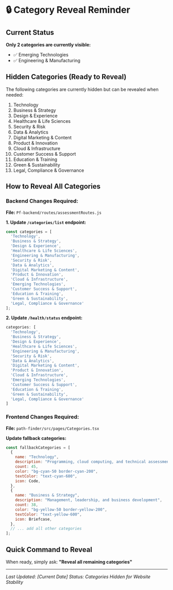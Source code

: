 # 🔒 Category Reveal Reminder

## Current Status
**Only 2 categories are currently visible:**
- ✅ Emerging Technologies
- ✅ Engineering & Manufacturing

## Hidden Categories (Ready to Reveal)
The following categories are currently hidden but can be revealed when needed:

1. Technology
2. Business & Strategy
3. Design & Experience
4. Healthcare & Life Sciences
5. Security & Risk
6. Data & Analytics
7. Digital Marketing & Content
8. Product & Innovation
9. Cloud & Infrastructure
10. Customer Success & Support
11. Education & Training
12. Green & Sustainability
13. Legal, Compliance & Governance

## How to Reveal All Categories

### Backend Changes Required:
**File:** `Pf-backend/routes/assessmentRoutes.js`

**1. Update `/categories/list` endpoint:**
```javascript
const categories = [
  'Technology',
  'Business & Strategy',
  'Design & Experience',
  'Healthcare & Life Sciences',
  'Engineering & Manufacturing',
  'Security & Risk',
  'Data & Analytics',
  'Digital Marketing & Content',
  'Product & Innovation',
  'Cloud & Infrastructure',
  'Emerging Technologies',
  'Customer Success & Support',
  'Education & Training',
  'Green & Sustainability',
  'Legal, Compliance & Governance'
];
```

**2. Update `/health/status` endpoint:**
```javascript
categories: [
  'Technology',
  'Business & Strategy',
  'Design & Experience',
  'Healthcare & Life Sciences',
  'Engineering & Manufacturing',
  'Security & Risk',
  'Data & Analytics',
  'Digital Marketing & Content',
  'Product & Innovation',
  'Cloud & Infrastructure',
  'Emerging Technologies',
  'Customer Success & Support',
  'Education & Training',
  'Green & Sustainability',
  'Legal, Compliance & Governance'
]
```

### Frontend Changes Required:
**File:** `path-finder/src/pages/Categories.tsx`

**Update fallback categories:**
```javascript
const fallbackCategories = [
  {
    name: "Technology",
    description: "Programming, cloud computing, and technical assessments",
    count: 45,
    color: "bg-cyan-50 border-cyan-200",
    textColor: "text-cyan-600",
    icon: Code,
  },
  {
    name: "Business & Strategy",
    description: "Management, leadership, and business development",
    count: 38,
    color: "bg-yellow-50 border-yellow-200",
    textColor: "text-yellow-600",
    icon: Briefcase,
  },
  // ... add all other categories
];
```

## Quick Command to Reveal
When ready, simply ask: **"Reveal all remaining categories"**

---
*Last Updated: [Current Date]*
*Status: Categories Hidden for Website Stability*
